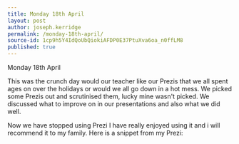 ```yaml
---
title: Monday 18th April
layout: post
author: joseph.kerridge
permalink: /monday-18th-april/
source-id: 1cp9h5Y4IdQoUbQiokiAFDP0E37PtuXva6oa_n0ffLM8
published: true
---
```

Monday 18th April 

This was the crunch day would our teacher like our Prezis that we all spent ages on over the holidays or would we all go down in a hot mess. We picked some Prezis out and scrutinised them, lucky mine wasn't picked. We discussed what to improve on in our presentations and also what we did well. 

Now we have stopped using Prezi I have really enjoyed using it and i will recommend it to my family. Here is a snippet from my Prezi:

